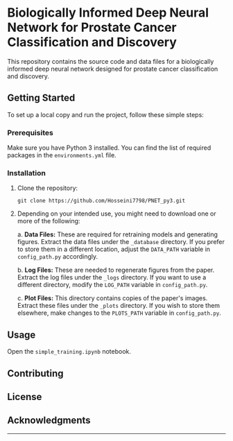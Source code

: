 
# Biologically Informed Deep Neural Network for Prostate Cancer Classification and Discovery

This repository contains the source code and data files for a biologically informed deep neural network designed for prostate cancer classification and discovery.

## Getting Started

To set up a local copy and run the project, follow these simple steps:

### Prerequisites

Make sure you have Python 3 installed. You can find the list of required packages in the `environments.yml` file.

### Installation

1. Clone the repository:

   ```
   git clone https://github.com/Hosseini7798/PNET_py3.git
   ```

2. Depending on your intended use, you might need to download one or more of the following:

   a. **Data Files:** These are required for retraining models and generating figures. Extract the data files under the `_database` directory. If you prefer to store them in a different location, adjust the `DATA_PATH` variable in `config_path.py` accordingly.

   b. **Log Files:** These are needed to regenerate figures from the paper. Extract the log files under the `_logs` directory. If you want to use a different directory, modify the `LOG_PATH` variable in `config_path.py`.

   c. **Plot Files:** This directory contains copies of the paper's images. Extract these files under the `_plots` directory. If you wish to store them elsewhere, make changes to the `PLOTS_PATH` variable in `config_path.py`.

## Usage

Open the `simple_training.ipynb` notebook.

## Contributing


## License


## Acknowledgments


---
